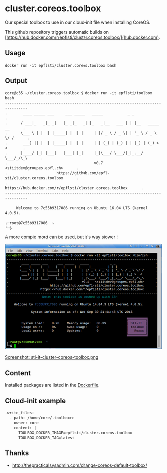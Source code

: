 # cluster.coreos.toolbox

Our special toolbox to use in our cloud-init file when installing CoreOS.

This github repository triggers automatic builds on [https://hub.docker.com/r/epflsti/cluster.coreos.toolbox/](hub.docker.com).

## Usage
`docker run -it epflsti/cluster.coreos.toolbox bash`

## Output
```
core@c35 ~/cluster.coreos.toolbox $ docker run -it epflsti/toolbox bash
--------------------------------------------------------------------------------
.       ____ _____ ___     ___ _____   _____           _ _                     .
.      / ___|_   _|_ _|   |_ _|_   _| |_   _|__   ___ | | |__   _____  __      .
.      \___ \ | |  | |_____| |  | |     | |/ _ \ / _ \| | '_ \ / _ \ \/ /      .
.       ___) || |  | |_____| |  | |     | | (_) | (_) | | |_) | (_) >  <       .
.      |____/ |_| |___|   |___| |_|     |_|\___/ \___/|_|_.__/ \___/_/\_\      .
.                                       v0.7   <stiitdev@groupes.epfl.ch>      .
.                      https://github.com/epfl-sti/cluster.coreos.toolbox      .
.                 https://hub.docker.com/r/epflsti/cluster.coreos.toolbox      .
--------------------------------------------------------------------------------

     Welcome to 7c55b9317086 running on Ubuntu 16.04 LTS (kernel 4.0.5).

╭─root@7c55b9317086  ~  
╰─$
```
A more comple motd can be used, but it's way slower !

![sti-it-cluster-coreos-toolbox.png](https://raw.githubusercontent.com/epfl-sti/cluster.coreos.toolbox/master/sti-it-cluster-coreos-toolbox.png)

[Screenshot: sti-it-cluster-coreos-toolbox.png](https://raw.githubusercontent.com/epfl-sti/cluster.coreos.toolbox/master/sti-it-cluster-coreos-toolbox.png)

## Content
Installed packages are listed in the [Dockerfile](https://github.com/epfl-sti/cluster.coreos.toolbox/blob/master/Dockerfile).

## Cloud-init example
```
-write_files:
  - path: /home/core/.toolboxrc
    owner: core
    content: |
      TOOLBOX_DOCKER_IMAGE=epflsti/cluster.coreos.toolbox
      TOOLBOX_DOCKER_TAG=latest
```

## Thanks
* http://thepracticalsysadmin.com/change-coreos-default-toolbox/
